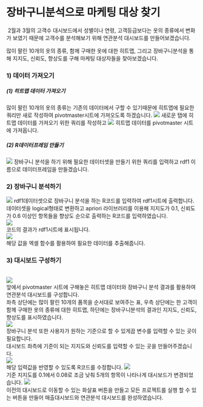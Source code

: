 
# 장바구니분석으로 마케팅 대상 찾기


&nbsp;2월과 3월의 고객수 대시보드에서 성별이나 연령, 고객등급보다는 옷의 종류에서 변화가 보였기 때문에 고객수를 분석해보기 위해 연관분석 대시보드를 만들어보겠습니다.

많이 팔린 10개의 옷의 종류, 함께 구매한 옷에 대한 히트맵, 그리고 장바구니분석을 통해 지지도, 신뢰도, 향상도를 구해 마케팅 대상자들을 찾아보겠습니다.

<h3>1) 데이터 가져오기</h3>
<h5>(1) 히트맵 데이터 가져오기</h5>
많이 팔린 10개의 옷의 종류는 기존의 데이터에서 구할 수 있기때문에 히트맵에 필요한 쿼리만 새로 작성하여 pivotmaster시트에 가져오도록 하겠습니다.
<img src="https://user-images.githubusercontent.com/57983744/203888283-5bb30db7-1042-44dc-9cfd-3a8d19a29ee8.png">
새로운 탭에 히트맵 데이터를 가져오기 위한 쿼리를 작성하고 
<img src="https://user-images.githubusercontent.com/57983744/203888421-350e8b00-bffa-4ce5-a255-c8abd8e64ecb.png">
히트맵 데이터를 pivotmaster 시트에 가져옵니다.
<h5>(2) R데이터프레임 만들기</h5>

<img src="https://user-images.githubusercontent.com/57983744/203899615-f044dc69-362a-49da-aab7-6a0c25f6222d.png">
장바구니 분석을 하기 위해 필요한 데이터셋을 만들기 위한 쿼리를 입력하고 rdf1 이름으로 데이터프레임을 만들겠습니다.
<br>
<h3>2) 장바구니 분석하기</h3>
<img src="https://user-images.githubusercontent.com/57983744/203901007-af4e6d0c-4f02-414c-8e36-ab85406c4009.png">
rdf1데이터셋으로 장바구니 분석을 하는 R코드를 입력하여 rdf1시트에 출력합니다.
데이터셋을 logical형태로 변환하고 apriori 라이브러리를 이용해 지지도가 0.1, 신뢰도가 0.6 이상인 항목들을 향상도 순으로 출력하는 R코드를 입력하였습니다.
<br>
<img src="https://user-images.githubusercontent.com/57983744/203901118-21eed28b-d401-4bfc-9c29-90c160d1273f.png">
<br>
코드의 결과가 rdf1시트에 표시됩니다.
<br>
<img src="https://user-images.githubusercontent.com/57983744/203902177-a23d4365-9ac6-4450-a2b1-42215fb5ab6e.png">
<br>
해당 값을 엑셀 함수를 활용하여 필요한 데이터를 추출해줍니다.
<h3>3) 대시보드 구성하기</h3>
<br>
<img src="https://user-images.githubusercontent.com/57983744/203902387-5dcf9efb-7d8b-4ead-89d9-276c148f493c.png">
<br>
앞에서 pivotmaster 시트에 구해놓은 히트맵 데이터와 장바구니 분석 결과를 활용하여 연관분석 대시보드를 구성합니다.<br>
좌측 상단에는 많이 팔린 10개의 품목을 순서대로 보여주는 표, 우측 상단에는 한 고객이 함께 구매한 옷의 종류에 대한 히트맵, 하단에는 장바구니분석의 결과인 지지도, 신뢰도, 향상도를 표시하였습니다.
<br>
<img src="https://user-images.githubusercontent.com/57983744/203902546-e138bb59-2a1a-4a69-a1fe-e81b29630553.png">
<br>
장바구니 분석 또한 사용자가 원하는 기준으로 할 수 있게끔 변수를 입력할 수 있는 곳이 필요합니다.<br>대시보드 좌측에 기준이 되는 지지도와 신뢰도를 입력할 수 있는 곳을 만들어주겠습니다. 
<br>
<img src="https://user-images.githubusercontent.com/57983744/203910470-27657c68-5f8e-482c-a810-cdbfe3ae0e37.png">
<br>
해당 입력값을 반영할 수 있도록 R코드를 수정합니다.
<img src="https://user-images.githubusercontent.com/57983744/203902615-f900dedc-6060-4051-b8da-4d9226e2fcff.png">
<br>
기준 지지도를 0.1에서 0.08로 조금 낮춰 5개의 항목이 나타나게 대시보드가 변경되었습니다.
<img src="https://user-images.githubusercontent.com/57983744/203902734-f9c2cb35-3209-4acc-b3fa-63d43c619fcd.png">
<br>
이전의 대시보드로 이동할 수 있는 화살표 버튼을 만들고 모든 프로젝트를 실행 할 수 있는 버튼을 만들어 매출대시보드와 연관분석 대시보드를 완성하였습니다.